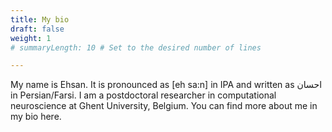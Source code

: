```yaml
---
title: My bio
draft: false
weight: 1
# summaryLength: 10 # Set to the desired number of lines

---
```


My name is Ehsan. It is pronounced as [eh sa:n] in IPA and written as احسان in Persian/Farsi. I am a postdoctoral researcher in computational neuroscience at Ghent University, Belgium. You can find more about me in my bio here.




